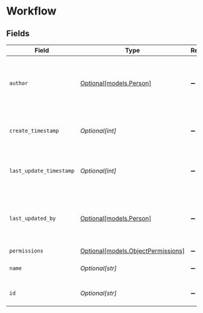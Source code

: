 # Workflow


## Fields

| Field                                                                | Type                                                                 | Required                                                             | Description                                                          | Example                                                              |
| -------------------------------------------------------------------- | -------------------------------------------------------------------- | -------------------------------------------------------------------- | -------------------------------------------------------------------- | -------------------------------------------------------------------- |
| `author`                                                             | [Optional[models.Person]](../models/person.md)                       | :heavy_minus_sign:                                                   | N/A                                                                  | {<br/>"name": "George Clooney",<br/>"obfuscatedId": "abc123"<br/>}   |
| `create_timestamp`                                                   | *Optional[int]*                                                      | :heavy_minus_sign:                                                   | Server Unix timestamp of the creation time.                          |                                                                      |
| `last_update_timestamp`                                              | *Optional[int]*                                                      | :heavy_minus_sign:                                                   | Server Unix timestamp of the last update time.                       |                                                                      |
| `last_updated_by`                                                    | [Optional[models.Person]](../models/person.md)                       | :heavy_minus_sign:                                                   | N/A                                                                  | {<br/>"name": "George Clooney",<br/>"obfuscatedId": "abc123"<br/>}   |
| `permissions`                                                        | [Optional[models.ObjectPermissions]](../models/objectpermissions.md) | :heavy_minus_sign:                                                   | N/A                                                                  |                                                                      |
| `name`                                                               | *Optional[str]*                                                      | :heavy_minus_sign:                                                   | The name of the workflow.                                            |                                                                      |
| `id`                                                                 | *Optional[str]*                                                      | :heavy_minus_sign:                                                   | The ID of the workflow.                                              |                                                                      |